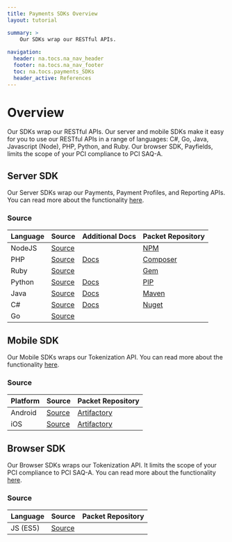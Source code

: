 ```yaml
---
title: Payments SDKs Overview
layout: tutorial

summary: >
    Our SDKs wrap our RESTful APIs.
    
navigation:
  header: na.tocs.na_nav_header
  footer: na.tocs.na_nav_footer
  toc: na.tocs.payments_SDKs
  header_active: References
---
```


# Overview
Our SDKs wrap our RESTful APIs. Our server and mobile SDKs make it easy for you to use our RESTful APIs in a range of languages: C#, Go, Java, Javascript (Node), PHP, Python, and Ruby. Our browser SDK, Payfields, limits the scope of your PCI compliance to PCI SAQ-A.


## Server SDK
Our Server SDKs wrap our Payments, Payment Profiles, and Reporting APIs. You can read more about the functionality [here](./take_payments).

### Source

| Language | Source                  | Additional Docs     | Packet Repository  |
| -------- | ----------------------- | ------------------- | ------------------ |
| NodeJS   | [Source][node-source]   |                     | [NPM][node-pm]     |
| PHP      | [Source][php-source]    | [Docs][php-docs]    | [Composer][php-pm] |
| Ruby     | [Source][ruby-source]   |                     | [Gem][ruby-pm]     |
| Python   | [Source][python-source] | [Docs][python-docs] | [PIP][python-pm]   |
| Java     | [Source][java-source]   | [Docs][java-docs]   | [Maven][java-pm]   |
| C#       | [Source][csharp-source] | [Docs][csharp-docs] | [Nuget][csharp-pm] |
| Go       | [Source][go-source]     |                     |                    |

[node-source]: https://github.com/Beanstream/beanstream-nodejs
[node-docs]: #
[php-source]: https://github.com/Beanstream/beanstream-php
[php-docs]: https://github.com/Beanstream/beanstream-php/wiki
[ruby-source]: https://github.com/Beanstream/beanstream-ruby
[ruby-docs]: #
[python-source]: https://github.com/Beanstream/beanstream-python
[python-docs]: https://github.com/Beanstream/beanstream-python/blob/master/README.markdown
[java-source]: https://github.com/Beanstream/beanstream-java
[java-docs]: https://github.com/Beanstream/beanstream-java/wiki
[csharp-source]: https://github.com/Beanstream/beanstream-dotnet
[csharp-docs]: https://github.com/Beanstream/beanstream-dotnet/wiki
[go-source]: https://github.com/Beanstream/beanstream-go
[go-docs]: #

[node-pm]: https://www.npmjs.com/package/beanstream-node
[php-pm]: https://packagist.org/packages/beanstream/beanstream
[ruby-pm]: https://rubygems.org/gems/beanstream/versions/1.0.0.rc1
[python-pm]: https://pypi.python.org/pypi/beanstream/1.0.1
[java-pm]: https://mvnrepository.com/artifact/com.beanstream.api
[csharp-pm]: https://www.nuget.org/packages/Beanstream/
[go-pm]: #

## Mobile SDK
Our Mobile SDKs wraps our Tokenization API. You can read more about the functionality [here](./collect_card_data#mobile-sdks-payform).

### Source
| Platform | Source                   |  Packet Repository         |
| -------- | ------------------------ | -------------------------- |
| Android  | [Source][android-source] | [Artifactory][android-pm]  |
| iOS      | [Source][ios-source]     | [Artifactory][ios-pm]      |

[android-source]: https://github.com/Beanstream/beanstream-android-payform
[android-docs]: #
[android-pm]: https://beanstream.jfrog.io/beanstream/libs-release
[ios-source]: https://github.com/Beanstream/beanstream-ios-payform
[ios-docs]: #
[ios-pm]: https://beanstream.jfrog.io/beanstream/api/pods/beanstream-public

## Browser SDK
Our Browser SDKs wraps our Tokenization API. It limits the scope of your PCI compliance to PCI SAQ-A. You can read more about the functionality [here](./collect_card_data#browser-sdk-payfields).

### Source
| Language | Source                    |  Packet Repository  |
| -------- | ------------------------- | ------------------- |
| JS (ES5) | [Source][browser-source]  |                     |

[browser-source]: https://github.com/bambora/na-checkoutfields
[browser-docs]: #
[browser-pm]: #
